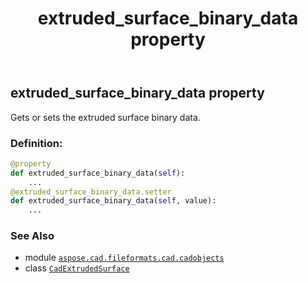﻿---
title: extruded_surface_binary_data property
second_title: Aspose.CAD for Python via .NET API References
description: 
type: docs
weight: 290
url: /python-net/aspose.cad.fileformats.cad.cadobjects/cadextrudedsurface/extruded_surface_binary_data/
is_root: false
---

## extruded_surface_binary_data property


Gets or sets the extruded surface binary data.
### Definition:
```python
@property
def extruded_surface_binary_data(self):
    ...
@extruded_surface_binary_data.setter
def extruded_surface_binary_data(self, value):
    ...
```

### See Also
* module [`aspose.cad.fileformats.cad.cadobjects`](../../)
* class [`CadExtrudedSurface`](/cad/python-net/aspose.cad.fileformats.cad.cadobjects/cadextrudedsurface)

